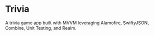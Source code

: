 # Trivia
A trivia game app built with MVVM leveraging Alamofire, SwiftyJSON, Combine, Unit Testing, and Realm.  
